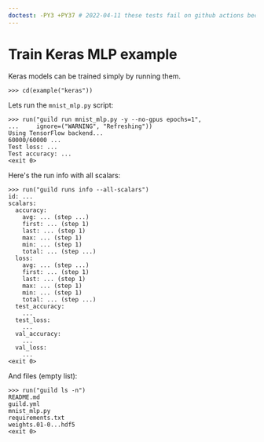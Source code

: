 ```yaml
---
doctest: -PY3 +PY37 # 2022-04-11 these tests fail on github actions because TF 1.14 fails to install. We need to update to a more current tensorflow version that has wheels available.
---
```


# Train Keras MLP example

Keras models can be trained simply by running them.

    >>> cd(example("keras"))

Lets run the `mnist_mlp.py` script:

    >>> run("guild run mnist_mlp.py -y --no-gpus epochs=1",
    ...     ignore=("WARNING", "Refreshing"))
    Using TensorFlow backend...
    60000/60000 ...
    Test loss: ...
    Test accuracy: ...
    <exit 0>

Here's the run info with all scalars:

    >>> run("guild runs info --all-scalars")
    id: ...
    scalars:
      accuracy:
        avg: ... (step ...)
        first: ... (step 1)
        last: ... (step 1)
        max: ... (step 1)
        min: ... (step 1)
        total: ... (step ...)
      loss:
        avg: ... (step ...)
        first: ... (step 1)
        last: ... (step 1)
        max: ... (step 1)
        min: ... (step 1)
        total: ... (step ...)
      test_accuracy:
        ...
      test_loss:
        ...
      val_accuracy:
        ...
      val_loss:
        ...
    <exit 0>

And files (empty list):

    >>> run("guild ls -n")
    README.md
    guild.yml
    mnist_mlp.py
    requirements.txt
    weights.01-0...hdf5
    <exit 0>
